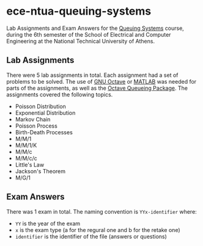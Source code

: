 # ece-ntua-queuing-systems

Lab Assignments and Exam Answers for the [Queuing Systems](https://www.ece.ntua.gr/en/undergraduate/courses/3248) course, during the 6th semester of the School of Electrical and Computer Engineering at the National Technical University of Athens.

## Lab Assignments

There were 5 lab assignments in total. Each assignment had a set of problems to be solved. The use of [GNU Octave](https://octave.org/) or [MATLAB](https://www.mathworks.com/products/matlab.html) was needed for parts of the assignments, as well as the [Octave Queueing Package](https://www.moreno.marzolla.name/software/queueing/). The assignments covered the following topics.

- Poisson Distribution
- Exponential Distribution
- Markov Chain
- Poisson Process
- Birth-Death Processes
- M/M/1
- M/M/1/K
- M/M/c
- M/M/c/c
- Little's Law
- Jackson's Theorem
- M/G/1

## Exam Answers

There was 1 exam in total. The naming convention is `YYx-identifier` where:
- `YY` is the year of the exam
- `x` is the exam type (a for the regural one and b for the retake one)
- `identifier` is the identifier of the file (answers or questions)

